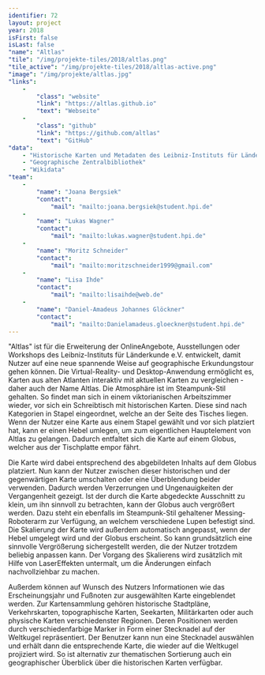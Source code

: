 ```yaml
---
identifier: 72
layout: project
year: 2018
isFirst: false
isLast: false
"name": "Altlas"
"tile": "/img/projekte-tiles/2018/altlas.png"
"tile_active": "/img/projekte-tiles/2018/altlas-active.png"
"image": "/img/projekte/altlas.jpg"
"links":
    -
        "class": "website"
        "link": "https://altlas.github.io"
        "text": "Webseite"
    -
        "class": "github"
        "link": "https://github.com/altlas"
        "text": "GitHub"
"data":
    - "Historische Karten und Metadaten des Leibniz-Instituts für Länderkunde e.V."
    - "Geographische Zentralbibliothek"
    - "Wikidata"
"team":
    -
        "name": "Joana Bergsiek"
        "contact":
            "mail": "mailto:joana.bergsiek@student.hpi.de"
    -
        "name": "Lukas Wagner"
        "contact":
            "mail": "mailto:lukas.wagner@student.hpi.de"
    -
        "name": "Moritz Schneider"
        "contact":
            "mail": "mailto:moritzschneider1999@gmail.com"
    -
        "name": "Lisa Ihde"
        "contact":
            "mail": "mailto:lisaihde@web.de"
    -
        "name": "Daniel-Amadeus Johannes Glöckner"
        "contact":
            "mail": "mailto:Danielamadeus.gloeckner@student.hpi.de"
---
```

"Altlas" ist für die Erweiterung der OnlineAngebote, Ausstellungen oder Workshops des Leibniz-Instituts für Länderkunde e.V. entwickelt, damit Nutzer auf eine neue spannende Weise auf geographische Erkundungstour gehen können. Die Virtual-Reality- und Desktop-Anwendung ermöglicht es, Karten aus alten Atlanten interaktiv mit aktuellen Karten zu vergleichen - daher auch der Name Altlas. Die Atmosphäre ist im Steampunk-Stil gehalten. So findet man sich in einem viktorianischen Arbeitszimmer wieder, vor sich ein Schreibtisch mit historischen Karten. Diese sind nach Kategorien in Stapel eingeordnet, welche an der Seite des Tisches liegen. Wenn der Nutzer eine Karte aus einem Stapel gewählt und vor sich platziert hat, kann er einen Hebel umlegen, um zum eigentlichen Hauptelement von Altlas zu gelangen. Dadurch entfaltet sich die Karte auf einem Globus, welcher aus der Tischplatte empor fährt.

Die Karte wird dabei entsprechend des abgebildeten Inhalts auf dem Globus platziert. Nun kann der Nutzer zwischen dieser historischen und der gegenwärtigen Karte umschalten oder eine Überblendung beider verwenden. Dadurch werden Verzerrungen und Ungenauigkeiten der Vergangenheit gezeigt. Ist der durch die Karte abgedeckte Ausschnitt zu klein, um ihn sinnvoll zu betrachten, kann der Globus auch vergrößert werden. Dazu steht ein ebenfalls im Steampunk-Stil gehaltener Messing-Roboterarm zur Verfügung, an welchem verschiedene Lupen befestigt sind. Die Skalierung der Karte wird außerdem automatisch angepasst, wenn der Hebel umgelegt wird und der Globus erscheint. So kann grundsätzlich eine sinnvolle Vergrößerung sichergestellt werden, die der Nutzer trotzdem beliebig anpassen kann. Der Vorgang des Skalierens wird zusätzlich mit Hilfe von LaserEffekten untermalt, um die Änderungen einfach nachvollziehbar zu machen.

Außerdem können auf Wunsch des Nutzers Informationen wie das Erscheinungsjahr und Fußnoten zur ausgewählten Karte eingeblendet werden. Zur Kartensammlung gehören historische Stadtpläne, Verkehrskarten, topographische Karten, Seekarten, Militärkarten oder auch physische Karten verschiedenster Regionen. Deren Positionen werden durch verschiedenfarbige Marker in Form einer Stecknadel auf der Weltkugel repräsentiert. Der Benutzer kann nun eine Stecknadel auswählen und erhält dann die entsprechende Karte, die wieder auf die Weltkugel projiziert wird. So ist alternativ zur thematischen Sortierung auch ein geographischer Überblick über die historischen Karten verfügbar.
